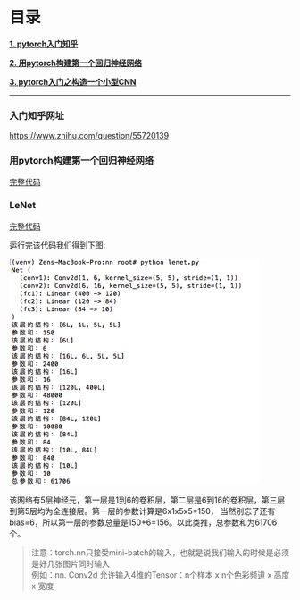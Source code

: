 # 目录

[**1. pytorch入门知乎**](#入门知乎网址)

[**2. 用pytorch构建第一个回归神经网络**](#用pytorch构建第一个回归神经网络)

[**3. pytorch入门之构造一个小型CNN**](#lenet)


---

### 入门知乎网址

https://www.zhihu.com/question/55720139

### 用pytorch构建第一个回归神经网络

[完整代码](simple_regression.py)


### LeNet

[完整代码](lenet.py)

运行完该代码我们得到下图:

![pic1](pic1.png)

该网络有5层神经元，第一层是1到6的卷积层，第二层是6到16的卷积层，第三层到第5层均为全连接层。第一层的参数计算是6x1x5x5=150，
当然别忘了还有bias=6，所以第一层的参数总量是150+6=156。以此类推，总参数和为61706个。

> 注意：torch.nn只接受mini-batch的输入，也就是说我们输入的时候是必须是好几张图片同时输入<br>
> 例如：nn. Conv2d 允许输入4维的Tensor：n个样本 x n个色彩频道 x 高度 x 宽度<br>
